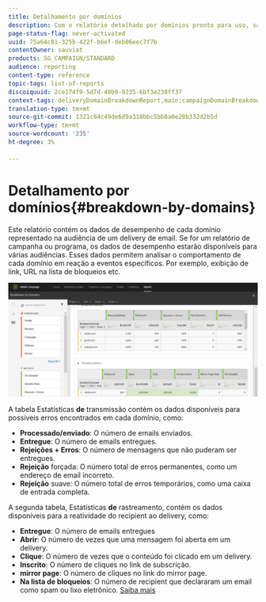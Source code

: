 ```yaml
---
title: Detalhamento por domínios
description: Com o relatório detalhado por domínios pronto para uso, saiba mais sobre os dados de desempenho de seus delivery, dependendo do domínio de cada cliente.
page-status-flag: never-activated
uuid: 75a64c81-325b-422f-b6ef-deb06eec7f7b
contentOwner: sauviat
products: SG_CAMPAIGN/STANDARD
audience: reporting
content-type: reference
topic-tags: list-of-reports
discoiquuid: 2ce174f9-5d7d-48b9-9235-6bf3e238ff37
context-tags: deliveryDomainBreakdownReport,main;campaignDomainBreakdownReport,main;programDomainBreakdownReport,main
translation-type: tm+mt
source-git-commit: 1321c84c49de6d9a318bbc5bb8a0e28b332d2b5d
workflow-type: tm+mt
source-wordcount: '235'
ht-degree: 3%

---
```



# Detalhamento por domínios{#breakdown-by-domains}

Este relatório contém os dados de desempenho de cada domínio representado na audiência de um delivery de email. Se for um relatório de campanha ou programa, os dados de desempenho estarão disponíveis para várias audiências. Esses dados permitem analisar o comportamento de cada domínio em reação a eventos específicos. Por exemplo, exibição de link, URL na lista de bloqueios etc.

![](assets/delivery_reports_6.png)

A tabela Estatísticas **de** transmissão contém os dados disponíveis para possíveis erros encontrados em cada domínio, como:

* **Processado/enviado**: O número de emails enviados.
* **Entregue**: O número de emails entregues.
* **Rejeições + Erros**: O número de mensagens que não puderam ser entregues.
* **Rejeição** forçada: O número total de erros permanentes, como um endereço de email incorreto.
* **Rejeição** suave: O número total de erros temporários, como uma caixa de entrada completa.

A segunda tabela, Estatísticas **de** rastreamento, contém os dados disponíveis para a reatividade do recipient ao delivery, como:

* **Entregue**: O número de emails entregues
* **Abrir**: O número de vezes que uma mensagem foi aberta em um delivery.
* **Clique**: O número de vezes que o conteúdo foi clicado em um delivery.
* **Inscrito**: O número de cliques no link de subscrição.
* **mirror page**: O número de cliques no link do mirror page.
* **Na lista de bloqueios**: O número de recipient que declararam um email como spam ou lixo eletrônico. [Saiba mais](../../audiences/using/about-opt-in-and-opt-out-in-campaign.md)

